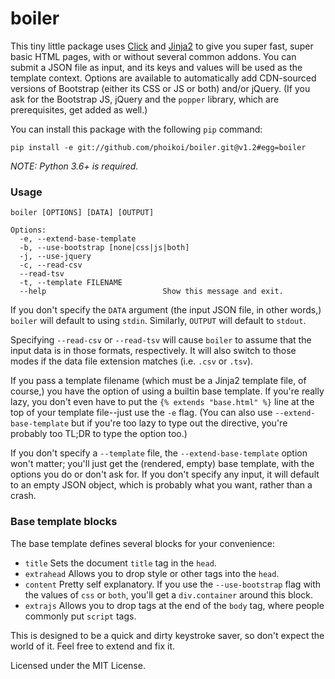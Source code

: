 # boiler

This tiny little package uses [Click](http://click.pocoo.org/) and
[Jinja2](http://jinja.pocoo.org/) to give you super fast, super basic
HTML pages, with or without several common addons. You can submit a JSON
file as input, and its keys and values will be used as the template
context.  Options are available to automatically add CDN-sourced versions
of Bootstrap (either its CSS or JS or both) and/or jQuery.  (If you ask
for the Bootstrap JS, jQuery and the `popper` library, which are
prerequisites, get added as well.)

You can install this package with the following `pip` command:

```shell
pip install -e git://github.com/phoikoi/boiler.git@v1.2#egg=boiler
```

*NOTE: Python 3.6+ is required.*

### Usage

```
boiler [OPTIONS] [DATA] [OUTPUT]

Options:
  -e, --extend-base-template
  -b, --use-bootstrap [none|css|js|both]
  -j, --use-jquery
  -c, --read-csv
  --read-tsv
  -t, --template FILENAME
  --help                          Show this message and exit.
```

If you don't specify the `DATA` argument (the input JSON file, in
other words,) `boiler` will default to using `stdin`. Similarly,
`OUTPUT` will default to `stdout`.

Specifying `--read-csv` or `--read-tsv` will cause `boiler` to
assume that the input data is in those formats, respectively. It
will also switch to those modes if the data file extension matches
(i.e. `.csv` or `.tsv`).

If you pass a template filename (which must be a Jinja2 template file, of
course,) you have the option of using a builtin base template. If you're
really lazy, you don't even have to put the `{% extends "base.html" %}`
line at the top of your template file--just use the `-e` flag.
(You can also use `--extend-base-template` but if you're too lazy to type
out the directive, you're probably too TL;DR to type the option too.)

If you don't specify a `--template` file, the `--extend-base-template`
option won't matter; you'll just get the (rendered, empty) base template,
with the options you do or don't ask for.  If you don't specify any input,
it will default to an empty JSON object, which is probably what you want,
rather than a crash.

### Base template blocks

The base template defines several blocks for your convenience:

* `title`
   Sets the document `title` tag in the `head`.
* `extrahead`
   Allows you to drop style or other tags into the `head`.
* `content`
   Pretty self explanatory.  If you use the `--use-bootstrap` flag with
   the values of `css` or `both`, you'll get a `div.container` around
   this block.
* `extrajs`
   Allows you to drop tags at the end of the `body` tag, where people
   commonly put `script` tags.

This is designed to be a quick and dirty keystroke saver, so don't expect
the world of it.  Feel free to extend and fix it.

Licensed under the MIT License.
